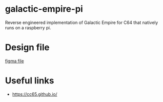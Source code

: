 # galactic-empire-pi
Reverse engineered implementation of Galactic Empire for C64 that natively runs on a raspberry pi.

# Design file
[figma file](https://www.figma.com/file/eUCdAuNY5zCJLcmdWapxJb/Galactic-Empire?node-id=0%3A1)

# Useful links
- https://cc65.github.io/

